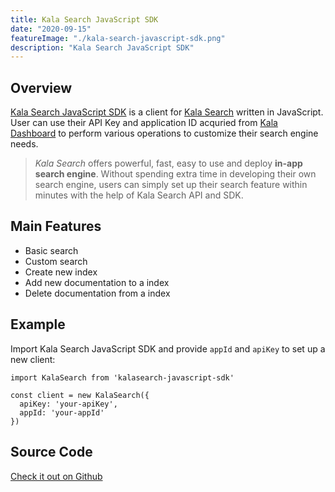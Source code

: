 ```yaml
---
title: Kala Search JavaScript SDK
date: "2020-09-15"
featureImage: "./kala-search-javascript-sdk.png"
description: "Kala Search JavaScript SDK"
---
```


## Overview
[Kala Search JavaScript SDK](https://github.com/Kalasearch/kalasearch-javascript-sdk) is a client for [Kala Search](https://kalasearch.cn/) written in JavaScript. User can use their API Key and application ID acquried from [Kala Dashboard](https://dashboard.kalasearch.com) to perform various operations to customize their search engine needs.

> *Kala Search* offers powerful, fast, easy to use and deploy **in-app search engine**. Without spending extra time in developing their own search engine, users can simply set up their search feature within minutes with the help of Kala Search API and SDK.

## Main Features
- Basic search
- Custom search
- Create new index
- Add new documentation to a index
- Delete documentation from a index

## Example 
Import Kala Search JavaScript SDK and provide `appId` and `apiKey` to set up a new client:
```
import KalaSearch from 'kalasearch-javascript-sdk'

const client = new KalaSearch({
  apiKey: 'your-apiKey',
  appId: 'your-appId'
})
```

## Source Code
[Check it out on Github](https://github.com/Kalasearch/kalasearch-javascript-sdk)